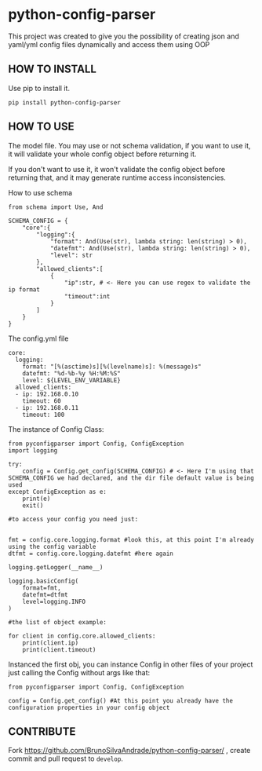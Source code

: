 # python-config-parser
This project was created to give you the possibility
of creating json and yaml/yml config files dynamically and access them using OOP

HOW TO INSTALL
---------------------------
Use pip to install it.

```
pip install python-config-parser
```


HOW TO USE
---------------------------

The model file.
You may use or not schema validation, if you want to use it, it will validate your whole config object before returning it.

If you don't want to use it, it won't validate the config object before returning that, and it may generate runtime access inconsistencies.

How to use schema
```
from schema import Use, And

SCHEMA_CONFIG = {
    "core":{
        "logging":{
            "format": And(Use(str), lambda string: len(string) > 0),
            "datefmt": And(Use(str), lambda string: len(string) > 0),
            "level": str
        },
        "allowed_clients":[
            {
                "ip":str, # <- Here you can use regex to validate the ip format
                "timeout":int
            }
        ]
    }
}

```

The config.yml file
```
core:
  logging:
    format: "[%(asctime)s][%(levelname)s]: %(message)s"
    datefmt: "%d-%b-%y %H:%M:%S"
    level: ${LEVEL_ENV_VARIABLE}
  allowed_clients:
  - ip: 192.168.0.10
    timeout: 60
  - ip: 192.168.0.11
    timeout: 100
```

The instance of Config Class:
```
from pyconfigparser import Config, ConfigException
import logging

try:
    config = Config.get_config(SCHEMA_CONFIG) # <- Here I'm using that SCHEMA_CONFIG we had declared, and the dir file default value is being used
except ConfigException as e:
    print(e)
    exit()

#to access your config you need just:


fmt = config.core.logging.format #look this, at this point I'm already using the config variable
dtfmt = config.core.logging.datefmt #here again

logging.getLogger(__name__)

logging.basicConfig(
    format=fmt,
    datefmt=dtfmt
    level=logging.INFO
)

#the list of object example:

for client in config.core.allowed_clients:
    print(client.ip)
    print(client.timeout)

```

Instanced the first obj, you can instance Config in other files of your project
just calling the Config without args like that:

```
from pyconfigparser import Config, ConfigException

config = Config.get_config() #At this point you already have the configuration properties in your config object
```


CONTRIBUTE
----------

Fork https://github.com/BrunoSilvaAndrade/python-config-parser/ , create commit and pull request to ``develop``.
